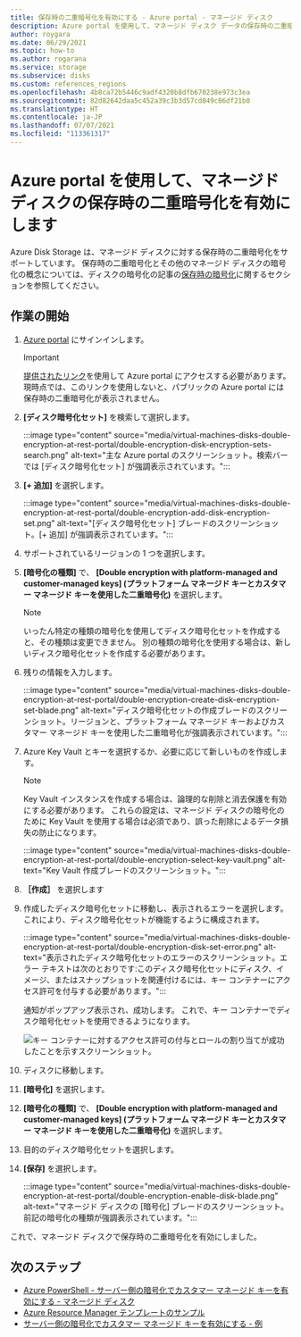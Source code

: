 ```yaml
---
title: 保存時の二重暗号化を有効にする - Azure portal - マネージド ディスク
description: Azure portal を使用して、マネージド ディスク データの保存時の二重暗号化を有効にします。
author: roygara
ms.date: 06/29/2021
ms.topic: how-to
ms.author: rogarana
ms.service: storage
ms.subservice: disks
ms.custom: references_regions
ms.openlocfilehash: 4b8ca72b5446c9adf4320b8dfb670238e973c3ea
ms.sourcegitcommit: 82d82642daa5c452a39c3b3d57cd849c06df21b0
ms.translationtype: HT
ms.contentlocale: ja-JP
ms.lasthandoff: 07/07/2021
ms.locfileid: "113361317"
---
```

# <a name="use-the-azure-portal-to-enable-double-encryption-at-rest-for-managed-disks"></a>Azure portal を使用して、マネージド ディスクの保存時の二重暗号化を有効にします

Azure Disk Storage は、マネージド ディスクに対する保存時の二重暗号化をサポートしています。 保存時の二重暗号化とその他のマネージド ディスクの暗号化の概念については、ディスクの暗号化の記事の[保存時の暗号化](disk-encryption.md#double-encryption-at-rest)に関するセクションを参照してください。

## <a name="getting-started"></a>作業の開始

1. [Azure portal](https://aka.ms/diskencryptionupdates) にサインインします。

    > [!IMPORTANT]
    > [提供されたリンク](https://aka.ms/diskencryptionupdates)を使用して Azure portal にアクセスする必要があります。 現時点では、このリンクを使用しないと、パブリックの Azure portal には保存時の二重暗号化が表示されません。

1. **[ディスク暗号化セット]** を検索して選択します。

    :::image type="content" source="media/virtual-machines-disks-double-encryption-at-rest-portal/double-encryption-disk-encryption-sets-search.png" alt-text="主な Azure portal のスクリーンショット。検索バーでは [ディスク暗号化セット] が強調表示されています。":::

1. **[+ 追加]** を選択します。

    :::image type="content" source="media/virtual-machines-disks-double-encryption-at-rest-portal/double-encryption-add-disk-encryption-set.png" alt-text="[ディスク暗号化セット] ブレードのスクリーンショット。[+ 追加] が強調表示されています。":::

1. サポートされているリージョンの 1 つを選択します。
1. **[暗号化の種類]** で、 **[Double encryption with platform-managed and customer-managed keys] (プラットフォーム マネージド キーとカスタマー マネージド キーを使用した二重暗号化)** を選択します。

    > [!NOTE]
    > いったん特定の種類の暗号化を使用してディスク暗号化セットを作成すると、その種類は変更できません。 別の種類の暗号化を使用する場合は、新しいディスク暗号化セットを作成する必要があります。

1. 残りの情報を入力します。

    :::image type="content" source="media/virtual-machines-disks-double-encryption-at-rest-portal/double-encryption-create-disk-encryption-set-blade.png" alt-text="ディスク暗号化セットの作成ブレードのスクリーンショット。リージョンと、プラットフォーム マネージド キーおよびカスタマー マネージド キーを使用した二重暗号化が強調表示されています。":::

1. Azure Key Vault とキーを選択するか、必要に応じて新しいものを作成します。

    > [!NOTE]
    > Key Vault インスタンスを作成する場合は、論理的な削除と消去保護を有効にする必要があります。 これらの設定は、マネージド ディスクの暗号化のために Key Vault を使用する場合は必須であり、誤った削除によるデータ損失の防止になります。

    :::image type="content" source="media/virtual-machines-disks-double-encryption-at-rest-portal/double-encryption-select-key-vault.png" alt-text="Key Vault 作成ブレードのスクリーンショット。":::

1. **［作成］** を選択します
1. 作成したディスク暗号化セットに移動し、表示されるエラーを選択します。 これにより、ディスク暗号化セットが機能するように構成されます。

    :::image type="content" source="media/virtual-machines-disks-double-encryption-at-rest-portal/double-encryption-disk-set-error.png" alt-text="表示されたディスク暗号化セットのエラーのスクリーンショット。エラー テキストは次のとおりです:このディスク暗号化セットにディスク、イメージ、またはスナップショットを関連付けるには、キー コンテナーにアクセス許可を付与する必要があります。":::

    通知がポップアップ表示され、成功します。 これで、キー コンテナーでディスク暗号化セットを使用できるようになります。
    
    ![キー コンテナーに対するアクセス許可の付与とロールの割り当てが成功したことを示すスクリーンショット。](media/virtual-machines-disks-double-encryption-at-rest-portal/disk-encryption-notification-success.png)

1. ディスクに移動します。
1. **[暗号化]** を選択します。
1. **[暗号化の種類]** で、 **[Double encryption with platform-managed and customer-managed keys] (プラットフォーム マネージド キーとカスタマー マネージド キーを使用した二重暗号化)** を選択します。
1. 目的のディスク暗号化セットを選択します。
1. **[保存]** を選択します。

    :::image type="content" source="media/virtual-machines-disks-double-encryption-at-rest-portal/double-encryption-enable-disk-blade.png" alt-text="マネージド ディスクの [暗号化] ブレードのスクリーンショット。前記の暗号化の種類が強調表示されています。":::

これで、マネージド ディスクで保存時の二重暗号化を有効にしました。


## <a name="next-steps"></a>次のステップ

- [Azure PowerShell - サーバー側の暗号化でカスタマー マネージド キーを有効にする - マネージド ディスク](./windows/disks-enable-customer-managed-keys-powershell.md)
- [Azure Resource Manager テンプレートのサンプル](https://github.com/Azure-Samples/managed-disks-powershell-getting-started/tree/master/DoubleEncryption)
- [サーバー側の暗号化でカスタマー マネージド キーを有効にする - 例](./linux/disks-enable-customer-managed-keys-cli.md#examples)